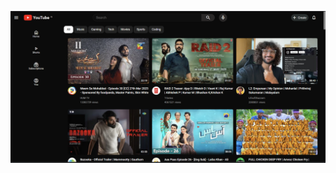 ![](https://github.com/maneeshjangir999/Youtube-Clone/blob/c4c52e13b5d5138e68b3099df80913e7d9a468af/image.png)

